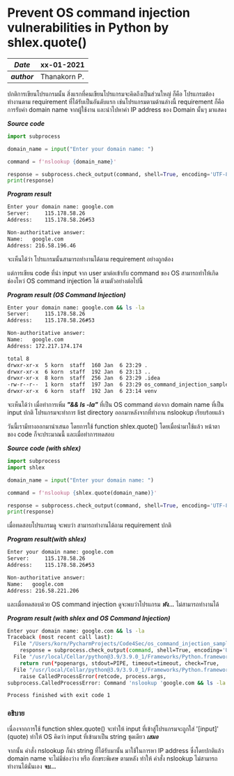# Prevent OS command injection vulnerabilities in Python by shlex.quote()

| ***Date*** | xx-01-2021 |
| --- | --- |
| ***author*** | Thanakorn P. |

ปกติการเขียนโปรแกรมนั้น สิ่งแรกที่คนเขียนโปรแกรมจะคิดถึงเป็นส่วนใหญ่ ก็คือ โปรแกรมต้องทำงานตาม requirement ที่ได้รับเป็นอันดับแรก เช่นโปรแกรมตามด้านล่างนี้ requirement ก็คือการรับค่า domain name จากผู้ใช้งาน และนำไปหาค่า IP address ของ Domain นั้นๆ มาแสดง

***Source code***

```python
import subprocess

domain_name = input("Enter your domain name: ")

command = f'nslookup {domain_name}'

response = subprocess.check_output(command, shell=True, encoding='UTF-8')
print(response)
```

***Program result***

```sh
Enter your domain name: google.com
Server:		115.178.58.26
Address:	115.178.58.26#53

Non-authoritative answer:
Name:	google.com
Address: 216.58.196.46
```

จะเห็นได้ว่า โปรแกรมนั้นสามารถทำงานได้ตาม requirement อย่างถูกต้อง

แต่การเขียน code ที่นำ input จาก user มาต่อเข้ากับ command ของ OS สามารถทำให้เกิดช่องโหว่ OS command injection ได้ ตามตัวอย่างต่อไปนี้

***Program result (OS Command Injection)***

```sh
Enter your domain name: google.com && ls -la
Server:		115.178.58.26
Address:	115.178.58.26#53

Non-authoritative answer:
Name:	google.com
Address: 172.217.174.174

total 8
drwxr-xr-x  5 korn  staff  160 Jan  6 23:29 .
drwxr-xr-x  6 korn  staff  192 Jan  6 23:13 ..
drwxr-xr-x  8 korn  staff  256 Jan  6 23:29 .idea
-rw-r--r--  1 korn  staff  197 Jan  6 23:29 os_command_injection_sample.py
drwxr-xr-x  6 korn  staff  192 Jan  6 23:14 venv
```

จะเห็นได้ว่า เมื่อทำการเพิ่ม ***"&& ls -la"*** ที่เป็น OS command ต่อจาก domain name ที่เป็น input ปกติ โปรแกรมจะทำการ list directory ออกมาหลังจากที่ทำงาน nslookup เรียบร้อยแล้ว

วันนี้เรามีทางออกมานำเสนอ โดยการใช้ function shlex.quote() โดยเมื่อนำมาใช้แล้ว หน้าตาของ code ก็จะประมาณนี้
และเมื่อทำการทดสอบ 

***Source code (with shlex)***

```python
import subprocess
import shlex

domain_name = input("Enter your domain name: ")

command = f'nslookup {shlex.quote(domain_name)}'

response = subprocess.check_output(command, shell=True, encoding='UTF-8')
print(response)
```

เมื่อทดสอบโปรแกรมดู จะพบว่า สามารถทำงานได้ถาม requirement ปกติ

***Program result(with shlex)***

```sh
Enter your domain name: google.com
Server:		115.178.58.26
Address:	115.178.58.26#53

Non-authoritative answer:
Name:	google.com
Address: 216.58.221.206
```

และเมื่อทดสอบด้วย OS command injection ดูจะพบว่าโปรแกรม ***พัง...*** ไม่สามารถทำงานได้

***Program result (with shlex and OS Command Injection)***

```sh
Enter your domain name: google.com && ls -la
Traceback (most recent call last):
  File "/Users/korn/PycharmProjects/Code4Sec/os_command_injection_sample.py", line 7, in <module>
    response = subprocess.check_output(command, shell=True, encoding='UTF-8')
  File "/usr/local/Cellar/python@3.9/3.9.0_1/Frameworks/Python.framework/Versions/3.9/lib/python3.9/subprocess.py", line 420, in check_output
    return run(*popenargs, stdout=PIPE, timeout=timeout, check=True,
  File "/usr/local/Cellar/python@3.9/3.9.0_1/Frameworks/Python.framework/Versions/3.9/lib/python3.9/subprocess.py", line 524, in run
    raise CalledProcessError(retcode, process.args,
subprocess.CalledProcessError: Command 'nslookup 'google.com && ls -la'' returned non-zero exit status 1.

Process finished with exit code 1
```

### อธิบาย

เนื่องจากการใช้ function shlex.quote() จะทำให้ input ที่เข้าสู่โปรแกรมจะถูกใส่ '[input]' (quote) ทำให้ OS คิดว่า input ที่เข้ามาเป็น string ชุดเดียว ***เสมอ***

จากนั้น คำสั่ง nslookup ก็นำ string ที่ได้รับมานั้น มาใช้ในการหา IP address ซึ่งโดยปกติแล้ว domain name จะไม่มีช่องว่าง หรือ อักขระพิเศษ ตามหลัง ทำให้ คำสั่ง nslookup ไม่สามารถทำงานได้นั่นเอง ***จบ...***
